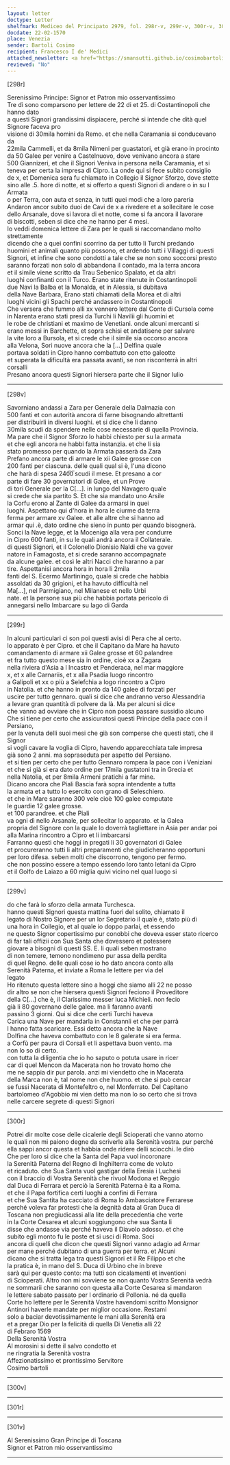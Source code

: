 ```yaml
---
layout: letter
doctype: Letter
shelfmark: Mediceo del Principato 2979, fol. 298r-v, 299r-v, 300r-v, 301r-v
docdate: 22-02-1570
place: Venezia
sender: Bartoli Cosimo
recipient: Francesco I de' Medici
attached_newsletter: <a href="https://smansutti.github.io/cosimobartoli/texts/3080_128/">3080_128</a>
reviewed: "No"
---
```


[298r]  
  
  
Serenissimo Principe: Signor et Patron mio osservantissimo  
Tre dì sono comparsono per lettere de 22 di et 25. di Costantinopoli che hanno dato  
a questi Signori grandissimi dispiacere, perché si intende che dità quel Signore faceva pro  
visione di 30mila homini da Remo. et che nella Caramania si conducevano da  
22mila Cammelli, et da 8mila Nimeni per guastatori, et già erano in procinto  
da 50 Galee per venire a Castelnuovo, dove venivano ancora a stare  
500 Giannizeri, et che il Signori Veniva in persona nella Caramania, et si  
teneva per certa la impresa di Cipro. La onde qui si fece subito consiglio  
de x, et Domenica sera fu chiamato in Collegio il Signor Sforzo, dove stette  
sino alle .5. hore di notte, et si offerto a questi Signori di andare o in su l Armata  
o per Terra, con auta et senza, in tutti quei modi che a loro pareria  
Andaron ancor subito duoi de Cavi de x a rivedere et a sollecitare le cose  
dello Arsanale, dove si lavora di et notte, come si fa ancora il lavorare  
di biscotti, seben si dice che ne hanno per 4 mesi.  
Io veddi domenica lettere di Zara per le quali si raccomandano molto strettamente  
dicendo che a quei confini scorrino da per tutto li Turchi predando  
huomini et animali quanto più possono, et ardendo tutti i Villaggi di questi  
Signori, et infine che sono condotti a tale che se non sono soccorsi presto  
saranno forzati non solo di abbandona il contado, ma la terra ancora  
et il simile viene scritto da Trau Sebenico Spalato, et da altri  
luoghi confinanti con il Turco. Erano state ritenute in Costantinopoli  
due Navi la Balba et la Monalda, et in Alessia, si dubitava  
della Nave Barbara, Erano stati chiamati della Morea et di altri  
luoghi vicini gli Spachi perché andassero in Costantinopoli  
Che versera che fummo alli xx vennero lettere dal Conte di Cursola come  
in Narenta erano stati presi da Turchi li Navilii gli huomini et  
le robe de christiani et maximo de Venetiani. onde alcuni mercanti si  
erano messi in Barchette, et sopra schisi et andatisene per salvare  
la vite loro a Bursola, et si crede che il simile sia occorso ancora  
alla Velona, Sori nuove ancora che la [...] Delfina quale  
portava soldati in Cipro hanno combattuto con etto galeotte  
et superata la dificultà era passata avanti, se non risconterrà in altri  
corsalli  
Presano ancora questi Signori hiersera parte che il Signor Iulio  
  
---  

[298v]  
  
  
Savorniano andassi a Zara per Generale della Dalmazia con  
500 fanti et con autorità ancora di farne bisognando altrettanti  
per distribuirli in diversi luoghi. et si dice che li danno  
30mila scudi da spendere nelle cose necessarie di quella Provincia.  
Ma pare che il Signor Sforzo lo habbi chiesto per su la armata  
et che egli ancora ne habbi fatta instanzia. et che li sia  
stato promesso per quando la Armata passerà da Zara  
Prefano ancora parte di armare le xii Galee grosse con  
200 fanti per ciascuna. delle quali qual si è, l'una dicono  
che harà di spesa 240̅0̅ scudi il mese. Et presano a cor  
parte di fare 30 governatori di Galee, et un Prove  
di tori Generale per la C[...]. in lungo del Navagero quale  
si crede che sia partito S. Et che sia mandato uno Arsile  
la Corfu erono al Zante di Galee da armarsi in quei  
luoghi. Aspettano qui d'hora in hora le ciurme da terra  
ferma per armare xv Galee. et alle altre che si hanno ad  
armar qui .è, dato ordine che sieno in punto per quando bisognerà.  
Sonci la Nave legge, et la Moceniga alla vera per condurre  
in Cipro 600 fanti, in su le quali andrà ancora il Collaterale.  
di questi Signori, et il Colonello Dionisio Naldi che va gover  
natore in Famagosta, et si crede saranno accompagnate  
da alcune galee. et così le altri Nacci che haranno a par  
tire. Aspettanisi ancora hora in hora li 2mila  
fanti del S. Ecermo Martiningo, quale si crede che habbia  
assoldati da 30 grigioni, et ha havuto difficultà nel  
Ma[...], nel Parmigiano, nel Milanese et nello Urbi  
nate. et la persone sua più che habbia portata pericolo di  
annegarsi nello Imbarcare su lago di Garda  
  
---  

[299r]  
  
  
In alcuni particulari ci son poi questi avisi di Pera che al certo.  
lo apparato è per Cipro. et che il Capitano da Mare ha havuto  
comandamento di armare xii Galee grosse et 60 palandree  
et fra tutto questo mese sia in ordine, cioè xx a Zagara  
nella riviera d'Asia a l Incastro et Penderaca, nel mar maggiore  
x, et x alle Carnariis, et x alla Psadia luogo rincontro  
a Galipoli et xx o più a Selefchia a logo rincontro a Cipro  
in Natolia. et che hanno in pronto da 140 galee di forzati per  
uscire per tutto gennaro. quali si dice che andranno verso Alessandria  
a levare gran quantità di polvere da là. Ma per alcuni si dice  
che vanno ad ovviare che in Cipro non possa passare sussidio alcuno  
Che si tiene per certo che assicuratosi questi Principe della pace con il Persiano,  
per la venuta delli suoi mesi che già son comperse che questi stati, che il Signor  
si vogli cavare la voglia di Cipro, havendo apparecchiata tale impresa  
già sono 2 anni. ma sopraseduta per aspetto del Persiano.  
et si tien per certo che per tutto Gennaro rompera la pace con i Veniziani  
et che si già si era dato ordine per 17mila gustatoni tra in Grecia et  
nella Natolia, et per 8mila Armeni pratichi a far mine.  
Dicano ancora che Piali Bascia farà sopra intendente a tutta  
la armata et a tutto lo esercito con grano di Seleschiero.  
et che in Mare saranno 300 vele cioè 100 galee computate  
le guardie 12 galee grosse.  
et 100 parandree. et che Piali  
va ogni dì nello Arsanale, per sollecitar lo apparato. et la Galea  
propria del Signore con la quale lo doverrà tagliettare in Asia per andar poi  
alla Marina rincontro a Cipro et li imbarcarsi  
Farranno questi che hoggi in pregati li 30 governatori di Galee  
et procureranno tutti li altri preparamenti che giudicheranno opportuni  
per loro difesa. seben molti che discorrono, tengono per fermo.  
che non possino essere a tempo essendo loro tanto letani da Cipro  
et il Golfo de Laiazo a 60 miglia quivi vicino nel qual luogo si  
  
---  

[299v]  
  
  
do che farà lo sforzo della armata Turchesca.  
hanno questi Signori questa mattina fuori del solito, chiamato il  
legato di Nostro Signore per un lor Segretario il quale è, stato più dì  
una hora in Collegio, et al quale io doppo parlai, et essendo  
ne questo Signor copertissimo pur conobbi che doveva esser stato ricerco  
di far tali offizii con Sua Santa che dovessero et potessere  
giovare a bisogni di questi SS. E. li quali seben mostrano  
di non temere, temono nondimeno pur assa della perdita  
di quel Regno. delle quali cose io ho dato ancora conto alla  
Serenità Paterna, et inviate a Roma le lettere per via del  
legato  
Ho ritenuto questa lettere sino a hoggi che siamo alli 22 ne posso  
dir altro se non che hiersera questi Signori feciono il Proveditore  
della C[...] che è, il Clarissimo messer luca Michieli. non fecio  
già li 80 governano delle galee. ma li faranno avanti  
passino 3 giorni. Qui si dice che certi Turchi haveva  
Carica una Nave per mandarla in Constannli et che per parrà  
l hanno fatta scaricare. Essi detto ancora che la Nave  
Dolfina che haveva combattuto con le 8 galerate si era ferma.  
a Corfù per paura di Corsali et li aspettava buon vento. ma  
non lo so di certo.  
con tutta la diligentia che io ho saputo o potuta usare in ricer  
car di quel Mencon da Macerata non ho trovato homo che  
me ne sappia dir pur parola. anzi mi viendetto che in Macerata  
della Marca non è, tal nome non che huomo. et che si può cercar  
se fussi Nacerata di Montefeltro o, nel Monferrato. Del Capitano  
bartolomeo d'Agobbio mi vien detto ma non lo so certo che si trova  
nelle carcere segrete di questi Signori  
  
---  

[300r]  
  
  
Potrei dir molte cose delle cicalerie degli Scioperati che vanno atorno  
le quali non mi paiono degne da scriverle alla Serenità vostra. pur perché  
ella sappi ancor questa et habbia onde ridere delli sciocchi. le dirò  
Che per loro si dice che la Santa del Papa vuol incoronare  
la Serenità Paterna del Regno di Inghilterra come de voluto  
et ricaduto. che Sua Santa vuol gastigar della Eresia i Luchesi  
con il braccio di Vostra Serenità che rivuol Modona et Reggio  
dal Duca di Ferrara et perciò la Serenità Paterna è ita a Roma.  
et che il Papa fortifica certi luoghi a confini di Ferrara  
et che Sua Santita ha cacciato di Roma lo Ambasciatore Ferrarese  
perché voleva far protesti che la degnità data al Gran Duca di  
Toscana non pregiudicassi alla lite della precedentia che verte  
in la Corte Cesarea et alcuni soggiungono che sua Santa li  
disse che andasse via perché haveva il Diavolo adosso. et che  
subito egli monto fu le poste et si usci di Roma. Soci  
ancora di quelli che dicon che questi Signori vanno adagio ad Armar  
per mane perché dubitano di una guerra per terra. et Alcuni  
dicano che si tratta lega tra questi Signori et il Re Filippo et che  
la pratica è, in mano del S. Duca di Urbino che in breve  
sarà qui per questo conto: ma tutti son cicalamenti et inventioni  
di Scioperati. Altro non mi sovviene se non quanto Vostra Serenità vedrà  
ne sommarii che saranno con questa alla Corte Cesarea si mandaron  
le lettere sabato passato per l ordinario di Pollonia. né da quella  
Corte ho lettere per le Serenità Vostre havendomi scritto Monsignor  
Antinori haverle mandate per miglior occasione. Restami  
solo a baciar devotissimamente le mani alla Serenità era  
et a pregar Dio per la felicità di quella Di Venetia alli 22  
di Febraro 1569  
Della Serenità Vostra  
Al morosini si dette il salvo condotto et  
ne ringratia la Serenità vostra  
Affezionatissimo et prontissimo Servitore  
Cosimo bartoli  
  
---  

[300v]  
  
  
  
---  

[301r]  
  
  
  
---  

[301v]  
  
  
Al Serenissimo Gran Principe di Toscana  
Signor et Patron mio osservantissimo  
  
---  


